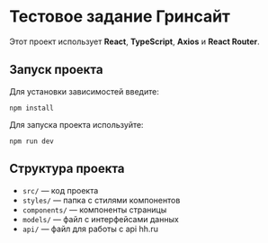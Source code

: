 # Тестовое задание Гринсайт

Этот проект использует **React**, **TypeScript**, **Axios** и **React Router**.

## Запуск проекта

Для установки зависимостей введите:
```
npm install
```

Для запуска проекта используйте:
```
npm run dev
```

## Структура проекта
- `src/` — код проекта
- `styles/` — папка с стилями компонентов
- `components/` — компоненты страницы
- `models/` — файл с интерфейсами данных
- `api/` — файл для работы с api hh.ru
